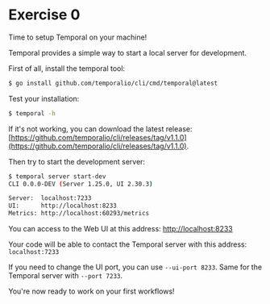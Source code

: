 # Exercise 0

Time to setup Temporal on your machine!

Temporal provides a simple way to start a local server for development.

First of all, install the temporal tool:

```bash
$ go install github.com/temporalio/cli/cmd/temporal@latest
```

Test your installation:

```bash
$ temporal -h
```

If it's not working, you can download the latest release: [https://github.com/temporalio/cli/releases/tag/v1.1.0](https://github.com/temporalio/cli/releases/tag/v1.1.0).

Then try to start the development server:

```bash
$ temporal server start-dev
CLI 0.0.0-DEV (Server 1.25.0, UI 2.30.3)

Server:  localhost:7233
UI:      http://localhost:8233
Metrics: http://localhost:60293/metrics
```

You can access to the Web UI at this address: [http://localhost:8233](http://localhost:8233)

Your code will be able to contact the Temporal server with this address: `localhost:7233`

If you need to change the UI port, you can use `--ui-port 8233`.
Same for the Temporal server with `--port 7233`.

You're now ready to work on your first workflows!